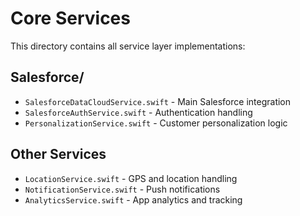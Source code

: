 # Core Services

This directory contains all service layer implementations:

## Salesforce/
- `SalesforceDataCloudService.swift` - Main Salesforce integration
- `SalesforceAuthService.swift` - Authentication handling
- `PersonalizationService.swift` - Customer personalization logic

## Other Services
- `LocationService.swift` - GPS and location handling
- `NotificationService.swift` - Push notifications
- `AnalyticsService.swift` - App analytics and tracking
